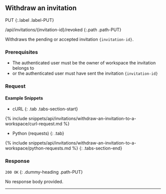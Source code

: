 ## Withdraw an invitation

PUT
{:.label .label-PUT}

/api/invitations/{invitation-id}/revoked
{:.path .path-PUT}

Withdraws the pending or accepted invitation `{invitation-id}`.

### Prerequisites

- The authenticated user must be the owner of workspace the invitation belongs to
- or the authenticated user must have sent the invitation `{invitation-id}`

### Request
#### Example Snippets
- cURL
{: .tab .tabs-section-start}

{% include snippets/api/invitations/withdraw-an-invitation-to-a-workspace/curl-request.md %}

- Python (requests)
{: .tab}

{% include snippets/api/invitations/withdraw-an-invitation-to-a-workspace/python-requests.md %}
{: .tabs-section-end}

### Response
`200 OK`
{: .dummy-heading .path-PUT}

No response body provided.

---
